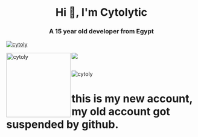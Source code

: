 <h1 align="center">Hi 👋, I'm Cytolytic</h1>
<h3 align="center">A 15 year old developer from Egypt</h3>

<p align="left"> <a href="https://github.com/ryo-ma/github-profile-trophy"><img src="https://github-profile-trophy.vercel.app/?username=cytoly&theme=onedark&margin-w=15&margin-h=15&column=7" alt="cytoly" /></a> </p>

<div>
<img height="170" align="left" src="https://github-readme-stats.vercel.app/api?username=cytoly&count_private=true&include_all_commits=true&theme=midnight-purple" alt="cytoly" />
<img src="https://github-readme-stats.vercel.app/api/top-langs/?username=cytoly&layout=compact&theme=midnight-purple&langs_count=15" />
</div>

<br/>

<p align="left"> <img src="https://komarev.com/ghpvc/?username=cytoly&label=Profile%20views&color=0e75b6&style=flat" alt="cytoly" /> </p>
</p> 


# this is my new account, my old account got suspended by github.

